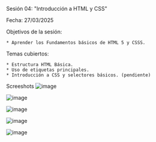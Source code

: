 Sesión 04: "Introducción a HTML y CSS"

Fecha: 27/03/2025

Objetivos de la sesión:

	* Aprender los Fundamentos básicos de HTML 5 y CSSS.
	
Temas cubiertos:

	* Estructura HTML Básica.
	* Uso de etiquetas principales.
	* Introducción a CSS y selectores básicos. (pendiente)

Screeshots
![image](https://github.com/user-attachments/assets/fbc61179-c42a-4a76-9227-9bf86be580a7)

![image](https://github.com/user-attachments/assets/dad6a8a3-4754-4770-827f-92c63f95aac3)

![image](https://github.com/user-attachments/assets/0ff50eee-d27e-484e-8433-0b6636d68eb0)

![image](https://github.com/user-attachments/assets/eeaa4644-8b96-496d-ae03-304c93fbd704)

![image](https://github.com/user-attachments/assets/77ca8150-5180-496e-a806-ddb61fe7c68e)
